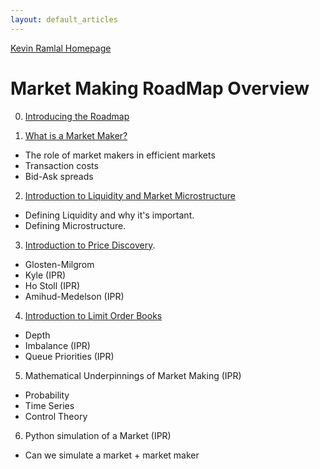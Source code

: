 ```yaml
---
layout: default_articles
---
```

[Kevin Ramlal Homepage](https://kevinramlal.github.io)

# Market Making RoadMap Overview

0. [Introducing the Roadmap](./Articles/about_roadmap.md)

1. [What is a Market Maker?](./Articles/Market-Making.md)
- The role of market makers in efficient markets
- Transaction costs
- Bid-Ask spreads

2. [Introduction to Liquidity and Market Microstructure](./Articles/Intro-to-Liquidity.md)
- Defining Liquidity and why it's important.
- Defining Microstructure.


3. [Introduction to Price Discovery](./Articles/Price-Discovery-Process.md).
- Glosten-Milgrom
- Kyle (IPR)
- Ho Stoll (IPR)
- Amihud-Medelson (IPR)

4. [Introduction to Limit Order Books](./Articles/intro-to-lob.md)
- Depth
- Imbalance (IPR)
- Queue Priorities (IPR)

5. Mathematical Underpinnings of Market Making (IPR)
- Probability
- Time Series
- Control Theory


6. Python simulation of a Market (IPR)
- Can we simulate a market + market maker
